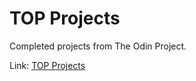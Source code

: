# TOP Projects

Completed projects from The Odin Project.

Link: [TOP Projects](https://raisingexceptions.com/top-projects/)